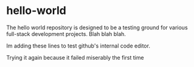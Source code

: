 # hello-world
The hello world repository is designed to be a testing ground
for various full-stack development projects. Blah blah blah.

Im adding these lines to test github's internal code editor.

Trying it again because it failed miserably the first time

